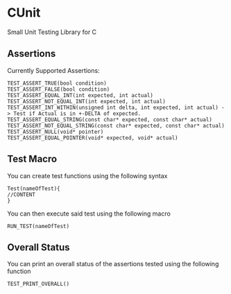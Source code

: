 # CUnit
Small Unit Testing Library for C


## Assertions

Currently Supported Assertions:

```
TEST_ASSERT_TRUE(bool condition)
TEST_ASSERT_FALSE(bool condition)
TEST_ASSERT_EQUAL_INT(int expected, int actual)
TEST_ASSERT_NOT_EQUAL_INT(int expected, int actual)
TEST_ASSERT_INT_WITHIN(unsigned int delta, int expected, int actual) -> Test if Actual is in +-DELTA of expected.
TEST_ASSERT_EQUAL_STRING(const char* expected, const char* actual)
TEST_ASSERT_NOT_EQUAL_STRING(const char* expected, const char* actual)
TEST_ASSERT_NULL(void* pointer)
TEST_ASSERT_EQUAL_POINTER(void* expected, void* actual)
```

## Test Macro

You can create test functions using the following syntax

```
Test(nameOfTest){
//CONTENT
}
```
You can then execute said test using the following macro

```
RUN_TEST(nameOfTest)
```

## Overall Status

You can print an overall status of the assertions tested using the following function

```
TEST_PRINT_OVERALL()
```
